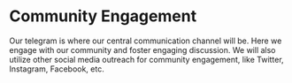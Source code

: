 # Community Engagement

Our telegram is where our central communication channel will be. Here we engage with our community and foster engaging discussion. We will also utilize other social media outreach for community engagement, like Twitter, Instagram, Facebook, etc.&#x20;
